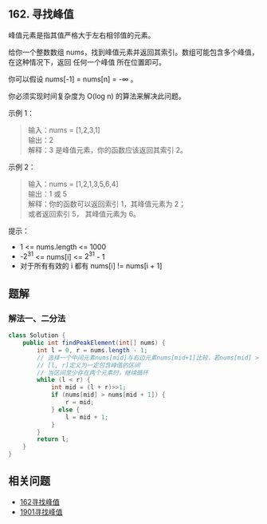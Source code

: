 ## 162. 寻找峰值

峰值元素是指其值严格大于左右相邻值的元素。

给你一个整数数组 nums，找到峰值元素并返回其索引。数组可能包含多个峰值，在这种情况下，返回 任何一个峰值 所在位置即可。

你可以假设 nums[-1] = nums[n] = -∞ 。

你必须实现时间复杂度为 O(log n) 的算法来解决此问题。

示例 1：

>输入：nums = [1,2,3,1]  
>输出：2  
>解释：3 是峰值元素，你的函数应该返回其索引 2。  

示例 2：

>输入：nums = [1,2,1,3,5,6,4]  
>输出：1 或 5   
>解释：你的函数可以返回索引 1，其峰值元素为 2；  
>     或者返回索引 5， 其峰值元素为 6。  
 

提示：

- 1 <= nums.length <= 1000
- -$2^31$ <= nums[i] <= $2^31$ - 1
- 对于所有有效的 i 都有 nums[i] != nums[i + 1]

## 题解

### 解法一、二分法

```java
class Solution {
    public int findPeakElement(int[] nums) {
        int l = 0, r = nums.length - 1;
        // 选择一个中间元素nums[mid]与右边元素nums[mid+1]比较，若nums[mid] > nums[mid + 1]，则左边至少存在一个峰值
        // [l, r]定义为一定包含峰值的区间
        // 当区间至少存在两个元素时，继续循环
        while (l < r) {
            int mid = (l + r)>>1;
            if (nums[mid] > nums[mid + 1]) {
                r = mid;
            } else {
                l = mid + 1;
            }
        }
        return l;
    }
}
```


## 相关问题

- [162寻找峰值](./162寻找峰值.md)
- [1901寻找峰值](./1901寻找峰值Ⅱ.md)
